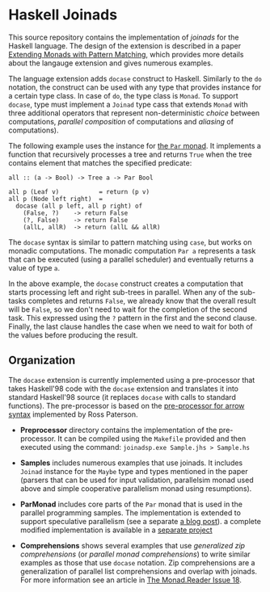 Haskell Joinads
===============

This source repository contains the implementation of _joinads_ for the Haskell language.
The design of the extension is described in a paper [Extending Monads with Pattern Matching][1],
which provides more details about the langauge extension and gives numerous examples.

The language extension adds `docase` construct to Haskell. Similarly to the `do` notation,
the construct can be used with any type that provides instance for a certain type class.
In case of `do`, the type class is `Monad`. To support `docase`, type must implement a
`Joinad` type cass that extends `Monad` with three additional operators that represent
non-deterministic _choice_ between computations, _parallel composition_ of computations
and _aliasing_ of computations).

The following example uses the instance for [the `Par` monad][2]. It implements a function
that recursively processes a tree and returns `True` when the tree contains element that 
matches the specified predicate:

    all :: (a -> Bool) -> Tree a -> Par Bool

    all p (Leaf v)           = return (p v)
    all p (Node left right)  = 
      docase (all p left, all p right) of
        (False, ?)    -> return False
        (?, False)    -> return False
        (allL, allR)  -> return (allL && allR)

The `docase` syntax is similar to pattern matching using `case`, but works on monadic computations.
The monadic computation `Par a` represents a task that can be executed (using a parallel scheduler)
and eventually returns a value of type `a`. 

In the above example, the `docase` construct creates a computation that starts processing
left and right sub-trees in parallel. When any of the sub-tasks completes and returns `False`,
we already know that the overall result will be `False`, so we don't need to wait for the
completion of the second task. This expressed using the `?` pattern in the first and the
second clause. Finally, the last clause handles the case when we need to wait for both of the
values before producing the result.

Organization
------------

The `docase` extension is currently implemented using a pre-processor that takes Haskell'98 
code with the `docase` extension and translates it into standard Haskell'98 source (it replaces
`docase` with calls to standard functions). The pre-processor is based on the [pre-processor
for arrow syntax][3] implemented by Ross Paterson.

 * **Preprocessor** directory contains the implementation of the pre-processor. It
   can be compiled using the `Makefile` provided and then executed using 
   the command: `joinadsp.exe Sample.jhs > Sample.hs`

 * **Samples** includes numerous examples that use joinads. It includes `Joinad` instance
   for the `Maybe` type and types mentioned in the paper (parsers that can be used for
   input validation, parallelsim monad used above and simple cooperative parallelism 
   monad using resumptions).

 * **ParMonad** includes core parts of the `Par` monad that is used in the parallel programming
   samples. The implementation is extended to support speculative parallelism (see a separate
   [a blog post][2]). a complete modified implementation is available in a [separate
   project][4]

 * **Comprehensions** shows several examples that use _generalized zip comprehensions_ 
   (or _parallel monad comprehensions_) to write similar examples as those that use
   `docase` notation. Zip comprehensions are a generalization of parallel list comprehensions
   and overlap with joinads. For more information see an article in [The Monad.Reader Issue 18][5].



  [1]: http://www.cl.cam.ac.uk/~tp322/papers/docase.html
  [2]: http://tomasp.net/blog/speculative-par-monad.aspx
  [3]: http://hackage.haskell.org/package/arrowp
  [4]: http://github.com/tpetricek/Haskell.ParMonad
  [5]: http://themonadreader.files.wordpress.com/2011/07/issue18.pdf